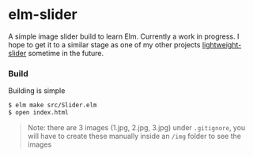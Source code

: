 # elm-slider

A simple image slider build to learn Elm. Currently a work in progress. I hope
to get it to a similar stage as one of my other projects
[lightweight-slider](https://github.com/lukakerr/lightweight-slider) sometime in
the future.

### Build

Building is simple

```bash
$ elm make src/Slider.elm
$ open index.html
```

> Note: there are 3 images (1.jpg, 2.jpg, 3.jpg) under `.gitignore`, you will
> have to create these manually inside an `/img` folder to see the images
